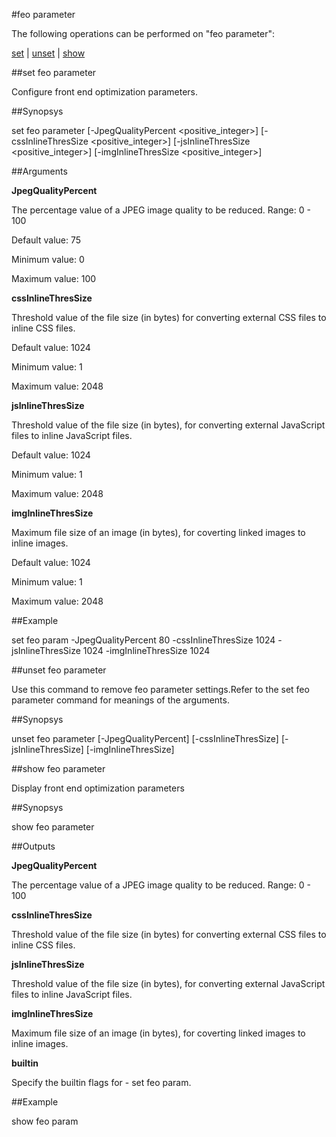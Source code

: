 #feo parameter

The following operations can be performed on "feo parameter":


[set](#set-feo-parameter) | [unset](#unset-feo-parameter) | [show](#show-feo-parameter)

##set feo parameter

Configure front end optimization parameters.


##Synopsys

set feo parameter [-JpegQualityPercent &lt;positive_integer>] [-cssInlineThresSize &lt;positive_integer>] [-jsInlineThresSize &lt;positive_integer>] [-imgInlineThresSize &lt;positive_integer>]


##Arguments

<b>JpegQualityPercent</b>
The percentage value of a JPEG image quality to be reduced. Range: 0 - 100
Default value: 75
Minimum value: 0
Maximum value: 100

<b>cssInlineThresSize</b>
Threshold value of the file size (in bytes) for converting external CSS files to inline CSS files.
Default value: 1024
Minimum value: 1
Maximum value: 2048

<b>jsInlineThresSize</b>
Threshold value of the file size (in bytes), for converting external JavaScript files to inline JavaScript files.
Default value: 1024
Minimum value: 1
Maximum value: 2048

<b>imgInlineThresSize</b>
Maximum file size of an image (in bytes), for coverting linked images to inline images.
Default value: 1024
Minimum value: 1
Maximum value: 2048



##Example

set feo param -JpegQualityPercent 80 -cssInlineThresSize 1024 -jsInlineThresSize 1024 -imgInlineThresSize 1024

##unset feo parameter

Use this command to remove feo parameter settings.Refer to the set feo parameter command for meanings of the arguments.


##Synopsys

unset feo parameter [-JpegQualityPercent] [-cssInlineThresSize] [-jsInlineThresSize] [-imgInlineThresSize]


##show feo parameter

Display front end optimization parameters


##Synopsys

show feo parameter


##Outputs

<b>JpegQualityPercent</b>
The percentage value of a JPEG image quality to be reduced. Range: 0 - 100

<b>cssInlineThresSize</b>
Threshold value of the file size (in bytes) for converting external CSS files to inline CSS files.

<b>jsInlineThresSize</b>
Threshold value of the file size (in bytes), for converting external JavaScript files to inline JavaScript files.

<b>imgInlineThresSize</b>
Maximum file size of an image (in bytes), for coverting linked images to inline images.

<b>builtin</b>
Specify the builtin flags for - set feo param.



##Example

show feo param

